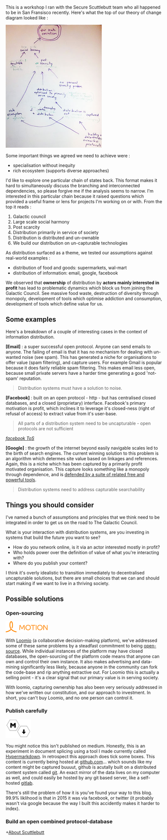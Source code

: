 This is a workshop I ran with the Secure Scuttlebutt team who all happened to be in San Fransisco recently. Here's what the top of our theory of change diagram looked like :

![](../images/TOS_2.jpg)

Some important things we agreed we need to achieve were :

- specialisation without inequity
- rich ecosystem (supports diverse approaches)

I'd like to explore one particular chain of states back. This format makes it hard to simultaneously discuss the branching and interconnected dependencies, so please forgive me if the analysis seems to narrow. I'm interested in this particular chain because it raised questions which provided a useful frame or lens for projects I'm working on or with. From the top it reads :

1. Galactic council
2. Large scale social harmony
3. Post scarcity
4. Distribution primarily in service of society
5. Distribution is distributed and un-ownable
6. We build our distribution on un-capturable technologies

As distribution surfaced as a theme, we tested our assumptions against real-world examples :

- distribution of food and goods: supermarkets, wal-mart
- distribution of information: email, google, facebook

We observed that **ownership** of distribution by **actors mainly interested in profit** has lead to problematic dynamics which block us from joining the Galactic Council.
See massive food waste, destruction of diversity through monopoly, development of tools which optimise addiction and consumption, development of tools which define value for us.

Some examples
-------------

Here's a breakdown of a couple of interesting cases in the context of information distribution.

**[Email]** : a super successful open protocol. Anyone can send emails to anyone. The failing of email is that it has no mechanism for dealing with un-wanted noise (see spam).
This has generated a niche for organisations to offer value (spam filtering), and capture users.
For example Gmail is popular because it does fairly reliable spam filtering. This makes email less open, because small private servers have a harder time generating a good 'not-spam' reputation.

> Distribution systems must have a solution to noise.

**[Facebook]** : built on an open protocol - http - but has centralised closed databases, and a closed (proprietary) interface.
Facebook's primary motivation is profit, which inclines it to leverage it's closed-ness (right of refusal of access) to extract value from it's user-base.

> All parts of a distribution system need to be uncapturable - open protocols are not sufficient

_[facebook ToS](https://www.facebook.com/terms.php)_

**[Google]** : the growth of the internet beyond easily navigable scales led to the birth of search engines.
The current winning solution to this problem is an algorithm which determes site value based on linkages and references.
Again, this is a niche which has been captured by a primarily profit motivated organisation.
This capture looks something like a monopoly through dependence, and is [defended by a suite of related free and powerful tools](http://techcrunch.com/2011/03/25/search-googles-castle-moat/).

> Distribution systems need to address capturable searchability


Things you should consider
--------------------------

I've named a bunch of assumptions and principles that we think need to be integrated in order to get us on the road to The Galactic Council.

What is your interaction with distribution systems, are you investing in systems that build the future you want to see?

- How do you network online, is it via an actor interested mostly in profit?
- Who holds power over the definition of value of what you're interacting with?
- Where do you publish your content?

I think it's overly idealistic to transition immediately to decentralised uncapturable solutions, but there are small choices that we can and should start making if we want to live in a thriving society.

Possible solutions
------------------

### Open-sourcing

![Loomio logo](https://raw.githubusercontent.com/loomio/loomio/master/app/assets/images/logo-orange.png)

With [Loomio](http://www.loomio.org/) (a collaborative decision-making platform), we've addressed some of these same problems by a steadfast commitment to being [open-source](https://github.com/loomio/loomio).
While individual instances of the platform may have closed databases, the open-sourcing of the platform code means that anyone can own and control their own instance. It also makes advertising and data-mining significantly less likely, because anyone in the community can fork the code-base and rip anything extractive out.
For Loomio this is actually a selling point - it's a clear signal that our primary value is in serving society.

With loomio, capturing ownership has also been very seriously addressed in how we've written our constitution, and our approach to investment. In short, you can't buy Loomio, and no one person can control it.

### Publish carefully

![Hypermarkdown logo](https://raw.githubusercontent.com/mixmix/hypermarkdown/master/hypermarkdown_badge_small.png)

You might notice this isn't published on medium. Honestly, this is an experiment in document splicing using a tool I made currently called [Hypermarkdown](https://github.com/mixmix/hypermarkdown). In retrospect this approach does tick some boxes.
This content is currently being hosted at [github.com](https://github.com/mixmix/blogposts/blob/master/uncapturable_distribution.md)... which sounds like my content might be captured buuuut, github is acutally built on a distributed content system called [git](https://git-scm.com/).
An exact mirror of the data lives on my computer as well, and could easily be hosted by any git based server, like a self-hosted [gitlab](https://about.gitlab.com/).

There's still the problem of how it is you've found your way to this blog.
99.9% liklihood is that in 2015 it was via facebook, or twitter (it probably wasn't via google because the way I built this accidently makes it harder to index).


### Build an open combined protocol-database

+[About Scuttlebutt](./_about_scuttlebutt.md)

